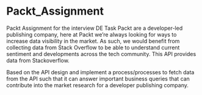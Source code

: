 # Packt_Assignment
Packt Assignment for the interview
DE Task
Packt are a developer-led publishing company, here at Packt we’re always looking for ways to
increase data visibility in the market. As such, we would benefit from collecting data from Stack
Overflow to be able to understand current sentiment and developments across the tech community.
This API provides data from Stackoverflow.

Based on the API design and implement a process/processes to fetch data from the API such that it
can answer important business queries that can contribute into the market research for a developer
publishing company.
